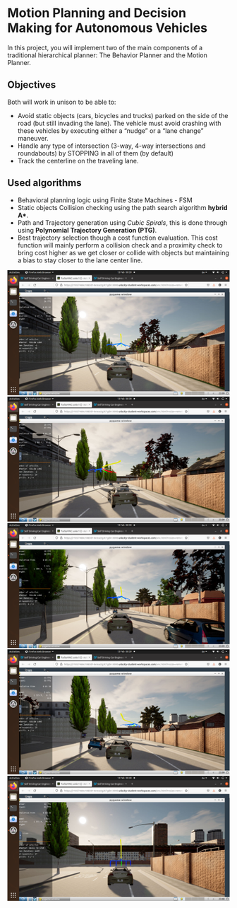 # Motion Planning and Decision Making for Autonomous Vehicles

In this project, you will implement two of the main components of a traditional hierarchical planner: The Behavior Planner and the Motion Planner.

## Objectives
Both will work in unison to be able to:
* Avoid static objects (cars, bicycles and trucks) parked on the side of the road (but still invading the lane). The vehicle must avoid crashing with these vehicles by executing either a “nudge” or a “lane change” maneuver.
* Handle any type of intersection (3-way,  4-way intersections and roundabouts) by STOPPING in all of them (by default)
* Track the centerline on the traveling lane.

## Used algorithms
* Behavioral planning logic using Finite State Machines - FSM
* Static objects Collision checking using the path search algorithm __hybrid A*__.
* Path and Trajectory generation using _Cubic Spirals_, this is done through using **Polynomial Trajectory Generation (PTG)**.
* Best trajectory selection though a cost function evaluation. This cost function will mainly perform a collision check and a proximity check to bring cost higher as we get closer or collide with objects but maintaining a bias to stay closer to the lane center line.

![motion planning 1](screenshots/1_plan.png "motion planning 1")
![motion planning 2](screenshots/2_plan.png "motion planning 2")
![motion planning 3](screenshots/3_plan.png "motion planning 3")
![motion planning 4](screenshots/4_plan.png "motion planning 4")
![motion planning 5](screenshots/5_plan.png "motion planning 5")